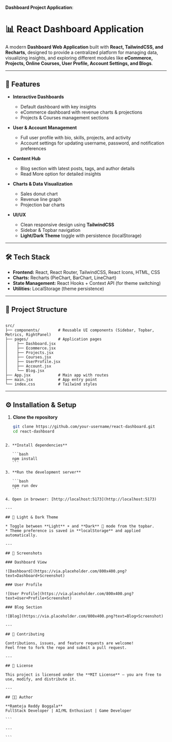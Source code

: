 **Dashboard Project Application**:

# 📊 React Dashboard Application

A modern **Dashboard Web Application** built with **React, TailwindCSS, and Recharts**, designed to provide a centralized platform for managing data, visualizing insights, and exploring different modules like **eCommerce, Projects, Online Courses, User Profile, Account Settings, and Blogs**.

---

## 🚀 Features

- **Interactive Dashboards**
  - Default dashboard with key insights
  - eCommerce dashboard with revenue charts & projections
  - Projects & Courses management sections

- **User & Account Management**
  - Full user profile with bio, skills, projects, and activity
  - Account settings for updating username, password, and notification preferences

- **Content Hub**
  - Blog section with latest posts, tags, and author details
  - Read More option for detailed insights

- **Charts & Data Visualization**
  - Sales donut chart
  - Revenue line graph
  - Projection bar charts

- **UI/UX**
  - Clean responsive design using **TailwindCSS**
  - Sidebar & Topbar navigation
  - **Light/Dark Theme** toggle with persistence (localStorage)

---

## 🛠️ Tech Stack

- **Frontend:** React, React Router, TailwindCSS, React Icons, HTML, CSS
- **Charts:** Recharts (PieChart, BarChart, LineChart)
- **State Management:** React Hooks + Context API (for theme switching)
- **Utilities:** LocalStorage (theme persistence)

---

## 📂 Project Structure

```

src/
├── components/        # Reusable UI components (Sidebar, Topbar, Metrics, RightPanel)
├── pages/             # Application pages
│    ├── Dashboard.jsx
│    ├── Ecommerce.jsx
│    ├── Projects.jsx
│    ├── Courses.jsx
│    ├── UserProfile.jsx
│    ├── Account.jsx
│    └── Blog.jsx
├── App.jsx            # Main app with routes
├── main.jsx           # App entry point
└── index.css          # Tailwind styles

````

---

## ⚙️ Installation & Setup

1. **Clone the repository**
   ```bash
   git clone https://github.com/your-username/react-dashboard.git
   cd react-dashboard
````

2. **Install dependencies**

   ```bash
   npm install
   ```

3. **Run the development server**

   ```bash
   npm run dev
   ```

4. Open in browser: [http://localhost:5173](http://localhost:5173)

---

## 🎨 Light & Dark Theme

* Toggle between **Light** ☀️ and **Dark** 🌙 mode from the topbar.
* Theme preference is saved in **localStorage** and applied automatically.

---

## 📸 Screenshots

### Dashboard View

![Dashboard](https://via.placeholder.com/800x400.png?text=Dashboard+Screenshot)

### User Profile

![User Profile](https://via.placeholder.com/800x400.png?text=User+Profile+Screenshot)

### Blog Section

![Blog](https://via.placeholder.com/800x400.png?text=Blog+Screenshot)

---

## 🤝 Contributing

Contributions, issues, and feature requests are welcome!
Feel free to fork the repo and submit a pull request.

---

## 📄 License

This project is licensed under the **MIT License** – you are free to use, modify, and distribute it.

---

## 👨‍💻 Author

**Ramteja Reddy Boggala**
FullStack Developer | AI/ML Enthusiast | Game Developer

```

---

```

